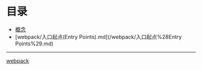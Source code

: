 # 目录

* [概念](/webpack/概念.md)
* [webpack/入口起点\(Entry Points\).md](/webpack/入口起点%28Entry Points%29.md)

---

[webpack](http://webpack.wuhaolin.cn/ "webpack")

